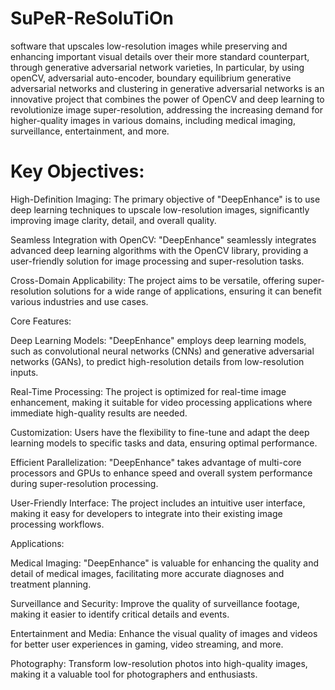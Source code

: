 # SuPeR-ReSoluTiOn
software that upscales low-resolution images while preserving and enhancing important visual details over their more standard counterpart, through generative adversarial network varieties, In particular, by using openCV, adversarial auto-encoder, boundary equilibrium generative adversarial networks and clustering in generative adversarial networks
is an innovative project that combines the power of OpenCV and deep learning to revolutionize image super-resolution, addressing the increasing demand for higher-quality images in various domains, including medical imaging, surveillance, entertainment, and more.

# Key Objectives:
<ls>
<la>High-Definition Imaging: The primary objective of "DeepEnhance" is to use deep learning techniques to upscale low-resolution images, significantly improving image clarity, detail, and overall quality.</la>

<la>Seamless Integration with OpenCV: "DeepEnhance" seamlessly integrates advanced deep learning algorithms with the OpenCV library, providing a user-friendly solution for image processing and super-resolution tasks.</la>

Cross-Domain Applicability: The project aims to be versatile, offering super-resolution solutions for a wide range of applications, ensuring it can benefit various industries and use cases.
</ls>

Core Features:

Deep Learning Models: "DeepEnhance" employs deep learning models, such as convolutional neural networks (CNNs) and generative adversarial networks (GANs), to predict high-resolution details from low-resolution inputs.

Real-Time Processing: The project is optimized for real-time image enhancement, making it suitable for video processing applications where immediate high-quality results are needed.

Customization: Users have the flexibility to fine-tune and adapt the deep learning models to specific tasks and data, ensuring optimal performance.

Efficient Parallelization: "DeepEnhance" takes advantage of multi-core processors and GPUs to enhance speed and overall system performance during super-resolution processing.

User-Friendly Interface: The project includes an intuitive user interface, making it easy for developers to integrate into their existing image processing workflows.

Applications:

Medical Imaging: "DeepEnhance" is valuable for enhancing the quality and detail of medical images, facilitating more accurate diagnoses and treatment planning.

Surveillance and Security: Improve the quality of surveillance footage, making it easier to identify critical details and events.

Entertainment and Media: Enhance the visual quality of images and videos for better user experiences in gaming, video streaming, and more.

Photography: Transform low-resolution photos into high-quality images, making it a valuable tool for photographers and enthusiasts.

